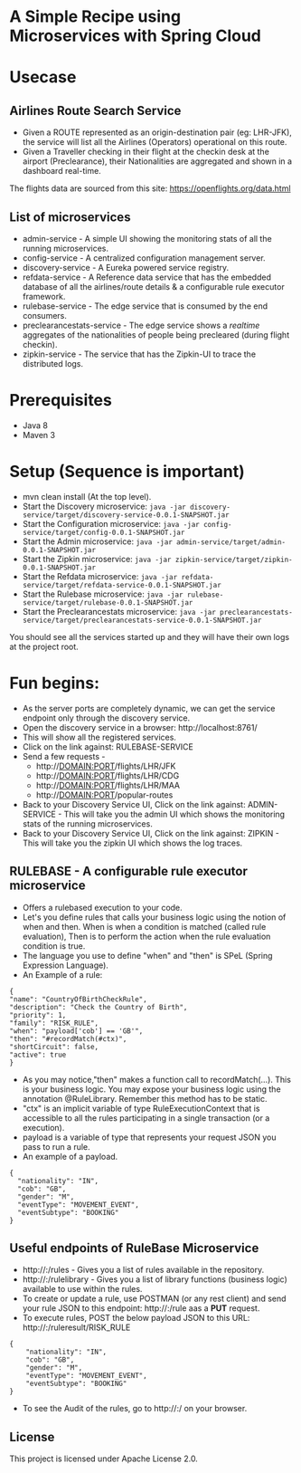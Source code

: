 # A Simple Recipe using Microservices with Spring Cloud

# Usecase

## Airlines Route Search Service

* Given a ROUTE represented as an origin-destination pair (eg: LHR-JFK), the service will list all the Airlines (Operators) operational on this route.
* Given a Traveller checking in their flight at the checkin desk at the airport (Preclearance), their Nationalities are aggregated and shown in a dashboard real-time.

The flights data are sourced from this site:  https://openflights.org/data.html

## List of microservices
* admin-service - A simple UI showing the monitoring stats of all the running microservices.
* config-service - A centralized configuration management server.
* discovery-service - A Eureka powered service registry.
* refdata-service - A Reference data service that has the embedded database of all the airlines/route details & a configurable rule executor framework.
* rulebase-service - The edge service that is consumed by the end consumers.
* preclearancestats-service - The edge service shows a *realtime* aggregates of the nationalities of people being precleared (during flight checkin).
* zipkin-service - The service that has the Zipkin-UI to trace the distributed logs.


# Prerequisites
* Java 8
* Maven 3

# Setup (Sequence is important)
* mvn clean install (At the top level).
* Start the Discovery microservice: ```java -jar discovery-service/target/discovery-service-0.0.1-SNAPSHOT.jar```
* Start the Configuration microservice: ```java -jar config-service/target/config-0.0.1-SNAPSHOT.jar```
* Start the Admin microservice: ```java -jar admin-service/target/admin-0.0.1-SNAPSHOT.jar```
* Start the Zipkin microservice: ```java -jar zipkin-service/target/zipkin-0.0.1-SNAPSHOT.jar```
* Start the Refdata microservice: ```java -jar refdata-service/target/refdata-service-0.0.1-SNAPSHOT.jar```
* Start the Rulebase microservice: ```java -jar rulebase-service/target/rulebase-0.0.1-SNAPSHOT.jar```
* Start the Preclearancestats microservice: ```java -jar preclearancestats-service/target/preclearancestats-service-0.0.1-SNAPSHOT.jar```

You should see all the services started up and they will have their own logs at the project root.

# Fun begins:
* As the server ports are completely dynamic, we can get the service endpoint only through the discovery service.
* Open the discovery service in a browser:  http://localhost:8761/
* This will show all the registered services.
* Click on the link against:  RULEBASE-SERVICE
* Send a few requests -
    * http://<DOMAIN:PORT>/flights/LHR/JFK
    * http://<DOMAIN:PORT>/flights/LHR/CDG
    * http://<DOMAIN:PORT>/flights/LHR/MAA
    * http://<DOMAIN:PORT>/popular-routes
* Back to your Discovery Service UI, Click on the link against:  ADMIN-SERVICE - This will take you the admin UI which shows the monitoring stats of the running microservices.
* Back to your Discovery Service UI, Click on the link against:  ZIPKIN - This will take you the zipkin UI which shows the log traces.

## RULEBASE - A configurable rule executor microservice
* Offers a rulebased execution to your code.
* Let's you define rules that calls your business logic using the notion of when and then. When is when a condition is matched (called rule evaluation), Then is to perform the action when the rule evaluation condition is true.
* The language you use to define "when" and "then" is SPeL (Spring Expression Language).
* An Example of a rule:
```
{
"name": "CountryOfBirthCheckRule",
"description": "Check the Country of Birth",
"priority": 1,
"family": "RISK_RULE",
"when": "payload['cob'] == 'GB'",
"then": "#recordMatch(#ctx)",
"shortCircuit": false,
"active": true
}
```
* As you may notice,"then" makes a function call to recordMatch(...). This is your business logic. You may expose your business logic using the annotation @RuleLibrary. Remember this method has to be static.
* "ctx" is an implicit variable of type RuleExecutionContext that is accessible to all the rules participating in a single transaction (or a execution).
* payload is a variable of type that represents your request JSON you pass to run a rule.
* An example of a payload.
```
{
  "nationality": "IN",
  "cob": "GB",
  "gender": "M",
  "eventType": "MOVEMENT_EVENT",
  "eventSubtype": "BOOKING"
}
```

## Useful endpoints of RuleBase Microservice
* http://<HOST>:<PORT>/rules - Gives you a list of rules available in the repository.
* http://<HOST>:<PORT>/rulelibrary - Gives you a list of library functions (business logic) available to use within the rules.
* To create or update a rule, use POSTMAN (or any rest client) and send your rule JSON to this endpoint: http://<HOST>:<PORT>/rule aas a **PUT** request.
* To execute rules, POST the below payload JSON to this URL: http://<HOST>:<PORT>/ruleresult/RISK_RULE
```
{
	"nationality": "IN",
	"cob": "GB",
	"gender": "M",
	"eventType": "MOVEMENT_EVENT",
	"eventSubtype": "BOOKING"
}
```
* To see the Audit of the rules, go to http://<HOST>:<PORT>/ on your browser.







## License

This project is licensed under Apache License 2.0.
